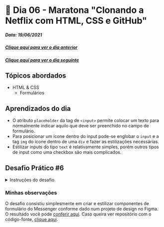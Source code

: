 # 🏁 Dia 06 -  Maratona "Clonando a Netflix com HTML, CSS e GitHub"
##### Data: 19/06/2021

##### [Clique aqui para ver o dia anterior](./day05.md)
##### [Clique aqui para ver o dia seguinte](./day07.md) 

## Tópicos abordados
- HTML & CSS
  - Formulários

## Aprendizados do dia
- O atributo `placeholder` da tag de `<input>` permite colocar um texto para normalmente indicar aquilo que deve ser preenchido no campo de formulário. 
- Para posicionar um ícone dentro do input pode-se englobar o `input` e a tag `img` do ícone dentro de uma `div` e fazer as estilizações necessárias.
- Estilizar inputs do tipo `text` é relativamente simples, porém outros tipos de input como uma checkbox são mais complicados.

## Desafio Prático #6

<details>
<summary>Instruções do desafio</summary>

### Passo 1

Analise as inputs e elementos.

### Passo 2

Inicie um novo projeto com o git Git e crie um repositório remoto no GitHub.

### Passo 2

Mão na massa! Crie os componentes...

### Passo 3

Construa a página no arquivo index.html com todos os componentes criados:

<img src="https://www.notion.so/image/https%3A%2F%2Fs3-us-west-2.amazonaws.com%2Fsecure.notion-static.com%2F0ab57b23-4642-44a5-827d-4d7505fb231e%2FScreen_Shot_2021-06-19_at_11.12.34_PM.png?table=block&id=67fc8fa0-a460-4ecd-b0b8-0229a34de5a9&spaceId=438dc476-1641-4f49-b41f-31fdb65996b8&width=560&userId=3c80e409-2dcb-4846-9a14-b043cc70da31&cache=v2"/>

</details>

### Minhas observações

O desafio consistiu simplesmente em criar e estilizar componentes de formulário do Messenger conforme dado num projeto de design no Figma. O resultado você pode [conferir aqui](https://guilhermeomt.github.io/messenger-components/). Caso queira ver repositório com o código-fonte, [clique aqui](https://github.com/guilhermeomt/messenger-components). 